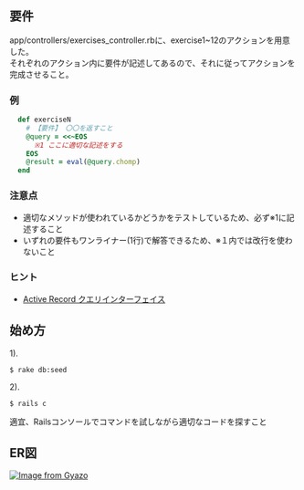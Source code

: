 ## 要件
app/controllers/exercises_controller.rbに、exercise1~12のアクションを用意した。  
それぞれのアクション内に要件が記述してあるので、それに従ってアクションを完成させること。

### 例
```ruby
  def exerciseN
    # 【要件】 〇〇を返すこと
    @query = <<~EOS
      ※1 ここに適切な記述をする
    EOS
    @result = eval(@query.chomp)
  end
```

### 注意点
- 適切なメソッドが使われているかどうかをテストしているため、必ず※1に記述すること
- いずれの要件もワンライナー(1行)で解答できるため、※１内では改行を使わないこと

### ヒント
- [Active Record クエリインターフェイス](https://railsguides.jp/active_record_querying.html)

## 始め方
1).
```terminal
$ rake db:seed
```

2).
```terminal
$ rails c
```
適宜、Railsコンソールでコマンドを試しながら適切なコードを探すこと

## ER図
[![Image from Gyazo](https://i.gyazo.com/18fcccec42a7905784688feebf88af91.png)](https://gyazo.com/18fcccec42a7905784688feebf88af91)